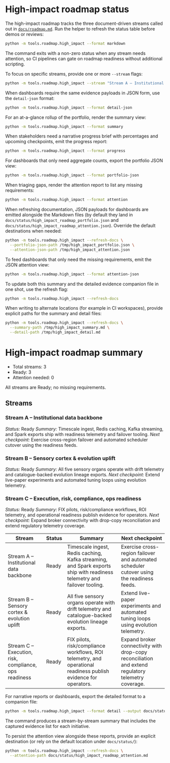 # High-impact roadmap status

The high-impact roadmap tracks the three document-driven streams called out in
[`docs/roadmap.md`](../roadmap.md). Run the helper to refresh the status table
before demos or reviews:

```bash
python -m tools.roadmap.high_impact --format markdown
```

The command exits with a non-zero status when any stream needs attention, so CI
pipelines can gate on roadmap readiness without additional scripting.

To focus on specific streams, provide one or more ``--stream`` flags:

```bash
python -m tools.roadmap.high_impact --stream "Stream A – Institutional data backbone" --format detail
```

When dashboards require the same evidence payloads in JSON form, use the
``detail-json`` format:

```bash
python -m tools.roadmap.high_impact --format detail-json
```

For an at-a-glance rollup of the portfolio, render the summary view:

```bash
python -m tools.roadmap.high_impact --format summary
```

When stakeholders need a narrative progress brief with percentages and
upcoming checkpoints, emit the progress report:

```bash
python -m tools.roadmap.high_impact --format progress
```

For dashboards that only need aggregate counts, export the portfolio JSON view:

```bash
python -m tools.roadmap.high_impact --format portfolio-json
```

When triaging gaps, render the attention report to list any missing
requirements:

```bash
python -m tools.roadmap.high_impact --format attention
```

When refreshing documentation, JSON payloads for dashboards are emitted
alongside the Markdown files (by default they land in
`docs/status/high_impact_roadmap_portfolio.json` and
`docs/status/high_impact_roadmap_attention.json`). Override the default
destinations when needed:

```bash
python -m tools.roadmap.high_impact --refresh-docs \
  --portfolio-json-path /tmp/high_impact_portfolio.json \
  --attention-json-path /tmp/high_impact_attention.json
```

To feed dashboards that only need the missing requirements, emit the JSON
attention view:

```bash
python -m tools.roadmap.high_impact --format attention-json
```

To update both this summary and the detailed evidence companion file in one
shot, use the refresh flag:

```bash
python -m tools.roadmap.high_impact --refresh-docs
```

When writing to alternate locations (for example in CI workspaces), provide
explicit paths for the summary and detail files:

```bash
python -m tools.roadmap.high_impact --refresh-docs \
  --summary-path /tmp/high_impact_summary.md \
  --detail-path /tmp/high_impact_detail.md
```

<!-- HIGH_IMPACT_PORTFOLIO:START -->
# High-impact roadmap summary

- Total streams: 3
- Ready: 3
- Attention needed: 0

All streams are Ready; no missing requirements.

## Streams

### Stream A – Institutional data backbone

*Status:* Ready
*Summary:* Timescale ingest, Redis caching, Kafka streaming, and Spark exports ship with readiness telemetry and failover tooling.
*Next checkpoint:* Exercise cross-region failover and automated scheduler cutover using the readiness feeds.

### Stream B – Sensory cortex & evolution uplift

*Status:* Ready
*Summary:* All five sensory organs operate with drift telemetry and catalogue-backed evolution lineage exports.
*Next checkpoint:* Extend live-paper experiments and automated tuning loops using evolution telemetry.

### Stream C – Execution, risk, compliance, ops readiness

*Status:* Ready
*Summary:* FIX pilots, risk/compliance workflows, ROI telemetry, and operational readiness publish evidence for operators.
*Next checkpoint:* Expand broker connectivity with drop-copy reconciliation and extend regulatory telemetry coverage.
<!-- HIGH_IMPACT_PORTFOLIO:END -->

<!-- HIGH_IMPACT_SUMMARY:START -->
| Stream | Status | Summary | Next checkpoint |
| --- | --- | --- | --- |
| Stream A – Institutional data backbone | Ready | Timescale ingest, Redis caching, Kafka streaming, and Spark exports ship with readiness telemetry and failover tooling. | Exercise cross-region failover and automated scheduler cutover using the readiness feeds. |
| Stream B – Sensory cortex & evolution uplift | Ready | All five sensory organs operate with drift telemetry and catalogue-backed evolution lineage exports. | Extend live-paper experiments and automated tuning loops using evolution telemetry. |
| Stream C – Execution, risk, compliance, ops readiness | Ready | FIX pilots, risk/compliance workflows, ROI telemetry, and operational readiness publish evidence for operators. | Expand broker connectivity with drop-copy reconciliation and extend regulatory telemetry coverage. |
<!-- HIGH_IMPACT_SUMMARY:END -->

For narrative reports or dashboards, export the detailed format to a companion
file:

```bash
python -m tools.roadmap.high_impact --format detail --output docs/status/high_impact_roadmap_detail.md
```

The command produces a stream-by-stream summary that includes the captured
evidence list for each initiative.

To persist the attention view alongside these reports, provide an explicit
destination (or rely on the default location under `docs/status/`):

```bash
python -m tools.roadmap.high_impact --refresh-docs \
  --attention-path docs/status/high_impact_roadmap_attention.md
```
